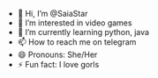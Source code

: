 - 👋 Hi, I’m @SaiaStar
- 👀 I’m interested in video games
- 🌱 I’m currently learning python, java
- 📫 How to reach me on telegram
- 😄 Pronouns: She/Her
- ⚡ Fun fact: I love gorls
